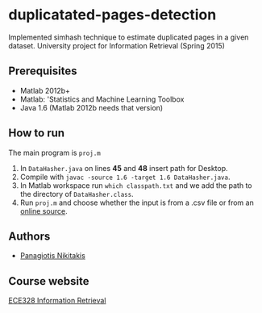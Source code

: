 # duplicatated-pages-detection
Implemented simhash technique to estimate duplicated pages in a given dataset. University project for Information Retrieval (Spring 2015)

## Prerequisites
- Matlab 2012b+
- Matlab: 'Statistics and Machine Learning Toolbox
- Java 1.6 (Matlab 2012b needs that version) 

## How to run
The main program is `proj.m`
1. In `DataHasher.java` on lines **45** and **48** insert path for Desktop. 
2. Compile with `javac -source 1.6 -target 1.6 DataHasher.java`.
3. In Matlab workspace run `which classpath.txt` and we add the path to the directory of `DataHasher.class`.
4. Run `proj.m` and choose whether the input is from a .csv file or from an [online source](http://commoncrawl.org/the-data/get-started/).

## Authors
- [Panagiotis Nikitakis](https://www.linkedin.com/in/panagiotis-nikitakis/)

## Course website
[ECE328 Information Retrieval](https://www.e-ce.uth.gr/studies/undergraduate/courses/ece328/?lang=en)  

